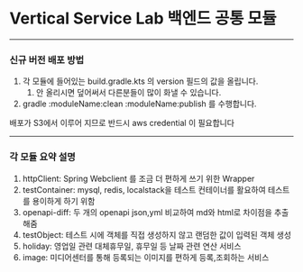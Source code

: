 # Vertical Service Lab 백엔드 공통 모듈

---
### 신규 버전 배포 방법

1. 각 모듈에 들어있는 build.gradle.kts 의 version 필드의 값을 올립니다.
   1. 안 올리시면 덮어써서 다른분들이 많이 화낼 수 있습니다. 
2. gradle :moduleName:clean :moduleName:publish 를 수행합니다. 

배포가 S3에서 이루어 지므로 반드시 aws credential 이 필요합니다 

---
### 각 모듈 요약 설명

1. httpClient: Spring Webclient 를 조금 더 편하게 쓰기 위한 Wrapper
2. testContainer: mysql, redis, localstack을 테스트 컨테이너를 활요하여 테스트를 용이하게 하기 위함
3. openapi-diff: 두 개의 openapi json,yml 비교하여 md와 html로 차이점을 추출해줌
4. testObject: 테스트 시에 객체를 직접 생성하지 않고 랜덤한 값이 입력된 객체 생성
5. holiday: 영업일 관련 대체휴무일, 휴무일 등 날짜 관련 연산 서비스
6. image: 미디어센터를 통해 등록되는 이미지를 편하게 등록,조회하는 서비스